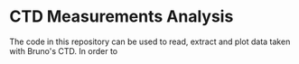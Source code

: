 # CTD Measurements Analysis

The code in this repository can be used to read, extract and plot data taken with Bruno's CTD. In order to
